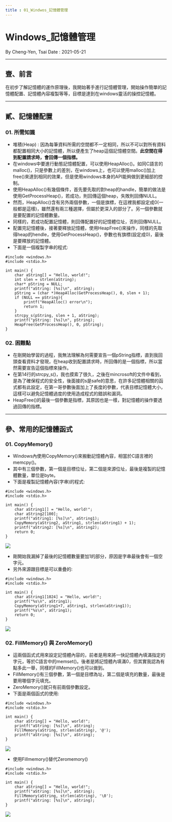 ```yaml
---
title : 01_Windwos_記憶體管理
---
```


# Windows_記憶體管理
By Cheng-Yen, Tsai
Date : 2021-05-21

---
## 壹、前言
在初步了解記憶體的運作原理後，我開始著手進行記憶體管理，開始操作簡單的記憶體配置、記憶體內容複製等等，目標是達到在windows靈活的操控記憶體。

---
## 貳、記憶體配置
### 01. 所需知識
* 堆積(Heap) : 因為每筆資料所需的空間都不一定相同，所以不可以對所有資料都配置相同大小的記憶體，所以便產生了heap這個記憶體空間。**此空間在得到配置請求時，會回傳一個指標。**
* 在windows中要進行動態記憶體配置，可以使用HeapAlloc()。如同C語言的malloc()，只是參數上的差別，在windows上，也可以使用malloc()加上free()來達到相同的效果，但是使用windows本身的API能夠做到更細部的控制。
* 使用HeapAlloc()有幾個條件，首先要先取的對heap的handle，簡單的做法是使用GetProcessHeap()，若成功，則回傳這個heap，失敗則回傳NULL。
* 然而，HeapAlloc()含有另外兩個參數，一個是旗標，在這裡我都設定成0(一般都是這樣)，雖然還有兩三種選擇，但屬於更深入的部分了。另一個參數就是要配置的記憶體數量。
* 同樣的，若成功配置記憶體，則回傳配置好的記憶體位址，否則回傳NULL。
* 配置完記憶體後，接著要釋放記憶體，使用HeapFree()來操作，同樣的先取得heap的hendle，使用GetProcessHeap()，參數也有旗標(設定成0)，最後是要釋放的記憶體。
* 下面是一個複製字串的程式:
```clike=
#include <windows.h>
#include <stdio.h>

int main() {
	char aString[] = "Hello, world!";
	int slen = strlen(aString);
	char* pString = NULL;
	printf("aString: [%s]\n", aString);
	pString = (char *)HeapAlloc(GetProcessHeap(), 0, slen + 1);
	if (NULL == pString){
		printf("HeapAlloc() error\n");
		return 1;
	}
	strcpy_s(pString, slen + 1, aString);
	printf("pString: [%s]\n", pString);
	HeapFree(GetProcessHeap(), 0, pString);
}
```
### 02. 困難點
* 在剛開始學習的過程，我無法理解為何需要宣告一個pString指標，直到我回頭查看資料才發現，在heap收到配置請求時，所回傳的是一個指標，所以當然需要宣告這個指標來操作。
* 在第14行的strcpy_s()，我也摸索了很久，之後在mincrosoft的文件中看到，是為了確保程式的安全性，後面接的s是safe的意思，在許多記憶體相關的函式都有此設定，在第一哥參數後面加上了長度的參數，代表目標記憶體大小，這樣可以避免記憶體過度的使用造成程式的錯誤和漏洞。
* HeapFree()的最後一個參數是指標，其原因也是一樣，對記憶體的操作要透過回傳的指標。
---

## 參、常用的記憶體函式
### 01. CopyMemory()
* Windows內使用CopyMemory()來搬動記憶體內容，相當於C語言裡的memcpy()。
* 其中有三個參數，第一個是目標位址，第二個是來源位址，最後是複製的記憶體數量，單位是byte。
* 下面是複製記憶體內容(字串)的程式:
```clike=
#include <windows.h>
#include <stdio.h>

int main() {
	char aString1[] = "Hello, world!";
	char aString2[100];
	printf("aString1: [%s]\n", aString1);
	CopyMemory(aString2, aString1, strlen(aString1) + 1);
	printf("aString2: [%s]\n", aString2);
	return 0;
}
```
![](https://i.imgur.com/wjBeL20.png)

* 剛開始我漏掉了最後的記憶體數量要加1的部分，原因是字串最後會有一個空字元。
* 另外來源跟目標是可以重疊的:
```clike=
#include <windows.h>
#include <stdio.h>

int main() {
	char aString1[1024] = "Hello, world!";
	printf("%s\n", aString1);
	CopyMemory(aString1+7, aString1, strlen(aString1));
	printf("%s\n", aString1);
	return 0;
}
```
![](https://i.imgur.com/sDzeapx.png)


### 02. FillMemory() 與 ZeroMemory()
* 這兩個函式式用來設定記憶體內容的，前者是用來將一快記憶體內填滿指定的字元，等於C語言中的memset()。後者是將記憶體內填滿0，但其實我認為有點多此一舉，同樣的FillMemory()也可以做到。
* FillMemory()有三個參數，第一個是目標為址，第二個是填充的數量，最後是要用哪個字元填充。
* ZeroMemory()就只有前兩個參數設定。
* 下面是兩個函式的使用:
```clike=
#include <windows.h>
#include <stdio.h>

int main() {
	char aString[] = "Hello, world!";
	printf("aString: [%s]\n", aString);
	FillMemory(aString, strlen(aString), '@');
	printf("aString: [%s]\n", aString);
}
```
![](https://i.imgur.com/wYgRuXP.png)
* 使用Fillmemory()替代Zeromemory()
```clike=
#include <windows.h>
#include <stdio.h>

int main() {
	char aString[] = "Hello, world!";
	printf("aString: [%s]\n", aString);
	FillMemory(aString, strlen(aString), '\0');
	printf("aString: [%s]\n", aString);
}
```
![](https://i.imgur.com/3fd8jqu.png)
